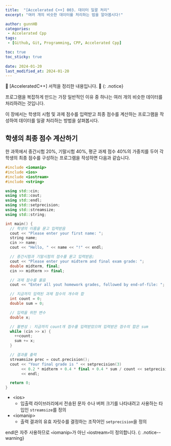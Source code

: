 ```yaml
---
title:  "[Accelerated C++] 003. 데이터 일괄 처리"
excerpt: "여러 개의 비슷한 데이터를 처리하는 법을 알아봅시다!"

author: gunnHB
categories: 
 - Accelerated Cpp
tags: 
 - [Github, Git, Programming, CPP, Accelerated Cpp]

toc: true
toc_sticky: true
 
date: 2024-01-20
last_modified_at: 2024-01-20
---
```


🔔 \[AcceleratedC++\] 서적을 정리한 내용입니다. 🔔
{: .notice}

<div class="notice--info" markdown="1">
프로그램을 복잡하게 만드는 가장 일반적인 이유 중 하나는 여러 개의 비슷한 데이터를 처리하려는 것입니다.

이 장에서는 학생의 시험 및 과제 점수를 입력받고 최종 점수를 계산하는 프로그램을 작성하여 데이터를 일괄 처리하는 방법을
살펴봅시다.
</div>

## 학생의 최종 점수 계산하기
한 과목에서 중간시험 20%, 기말시험 40%, 평군 과제 점수 40%의 가중치를 두어 각 학생의 최종 점수를 구성하는 프로그램을
작성하면 다음과 같습니다.

```c++
#include <iomanip>
#include <ios>
#include <iostream>
#include <string>

using std::cin;
using std::cout;
using std::endl;
using std::setprecision;
using std::streamsize;
using std::string;

int main() {
  // 학생의 이름을 묻고 입력받음
  cout << "Please enter your first name: ";
  string name;
  cin >> name;
  cout << "Hello, " << name << "!" << endl;

  // 중간시험과 기말시험의 점수를 묻고 입력받음;
  cout << "Please enter your midterm and final exam grade: ";
  double midterm, final;
  cin >> midterm >> final;

  // 과제 점수를 물음
  cout << "Enter all yout homework grades, followed by end-of-file: ";

  // 지금까지 입력된 과제 점수의 개수와 합
  int count = 0;
  double sum = 0;

  // 입력을 위한 변수
  double x;

  // 불변성 : 지금까지 count개 점수를 입력받았으며 입력받은 점수의 합은 sum
  while (cin >> x) {
    ++count;
    sum += x;
  }

  // 결과를 출력
  streamsize prec = cout.precision();
  cout << "Your final grade is " << setprecision(3)
       << 0.2 * midterm + 0.4 * final + 0.4 * sum / count << setprecision(prec)
       << endl;

  return 0;
}
```

- \<ios>
  - 입출력 라이브러리에서 전송된 문자 수나 버퍼 크기를 나타내려고 사용하는 타입인 `streamsize`를 정의
- \<iomanip>
  - 출력 결과의 유효 자릿수를 결정하는 조작어인 `setprecision`을 정의

endl은 자주 사용하므로 `<`iomanip`>`가 아닌 `<`iostream`>`이 정의합니다.
{: .notice--warning}